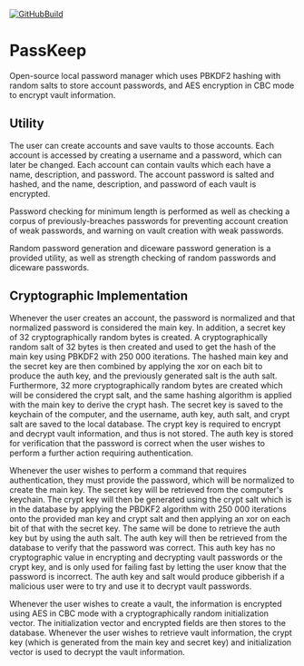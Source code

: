 [![GitHubBuild](https://github.com/bkthomps/PassKeep/workflows/build/badge.svg)](https://github.com/bkthomps/PassKeep)

# PassKeep
Open-source local password manager which uses PBKDF2 hashing with random salts to store account passwords, and
AES encryption in CBC mode to encrypt vault information.

## Utility
The user can create accounts and save vaults to those accounts. Each account is accessed by creating a username and a
password, which can later be changed. Each account can contain vaults which each have a name, description, and password.
The account password is salted and hashed, and the name, description, and password of each vault is encrypted.

Password checking for minimum length is performed as well as checking a corpus of previously-breaches passwords for
preventing account creation of weak passwords, and warning on vault creation with weak passwords.

Random password generation and diceware password generation is a provided utility, as well as strength checking of
random passwords and diceware passwords.

## Cryptographic Implementation
Whenever the user creates an account, the password is normalized and that normalized password is considered the main
key. In addition, a secret key of 32 cryptographically random bytes is created. A cryptographically random salt of 32
bytes is then created and used to get the hash of the main key using PBKDF2 with 250 000 iterations. The hashed main key
and the secret key are then combined by applying the xor on each bit to produce the auth key, and the previously
generated salt is the auth salt. Furthermore, 32 more cryptographically random bytes are created which will be
considered the crypt salt, and the same  hashing algorithm is applied with the main key to derive the crypt hash. The
secret key is saved to the keychain of the computer, and the username, auth key, auth salt, and crypt salt are saved
to the local database. The crypt key is required to encrypt and decrypt vault information, and thus is not stored. The
auth key is stored for verification that the password is correct when the user wishes to perform a further action
requiring authentication.

Whenever the user wishes to perform a command that requires authentication, they must provide the password, which will
be normalized to create the main key. The secret key will be retrieved from the computer's keychain. The crypt key will
then be generated using the crypt salt which is in the database by applying the PBDKF2 algorithm with 250 000 iterations
onto the provided man key and crypt salt and then applying an xor on each bit of that with the secret key. The same will
be done to retrieve the auth key but by using the auth salt. The auth key will then be retrieved from the database to
verify that the password was correct. This auth key has no cryptographic value in encrypting and decrypting vault
passwords or the crypt key, and is only used for failing fast by letting the user know that the password is incorrect.
The auth key and salt would produce gibberish if a malicious user were to try and use it to decrypt vault passwords.

Whenever the user wishes to create a vault, the information is encrypted using AES in CBC mode with a cryptographically
random initialization vector. The initialization vector and encrypted fields are then stores to the database. Whenever
the user wishes to retrieve vault information, the crypt key (which is generated from the main key and secret key) and
initialization vector is used to decrypt the vault information.
